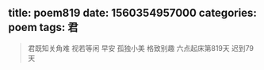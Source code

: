 title: poem819
date: 1560354957000
categories: poem
tags: 君
---
> 君既知关角难
视若等闲
早安
孤独小美
格致别趣
六点起床第819天 迟到79天